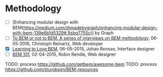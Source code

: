 # Methodology
* [ ] [Enhancing modular design with BEM(https://medium.com/@madebygraph/enhancing-modular-design-with-bem-139e6b1d5329#.9sbq7755c)] by Graph
* [ ] [To BEM or not to BEM. A series of interviews on BEM methodology](http://www.didoo.net/to-bem-or-not-to-bem/01__interview-with--christoph__reinartz.html), 06-05-2016, Christoph Reinartz, Web developer
* [x] [Learning to Love BEM](https://css-tricks.com/bem-101/), 06-05-2015, Johan Ronsse, Interface designer
* [ ] [BEM 101](https://css-tricks.com/bem-101/), 02-04-2015, Robin Rendle, Web designer

TODO: process https://github.com/getbem/awesome-bem
TODO: process https://github.com/sturobson/BEM-resources
